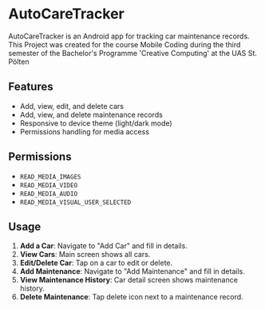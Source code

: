 # AutoCareTracker

AutoCareTracker is an Android app for tracking car maintenance records. This Project was created for the course Mobile Coding during the third semester of the Bachelor's Programme 'Creative Computing' at the UAS St. Pölten

## Features

- Add, view, edit, and delete cars
- Add, view, and delete maintenance records
- Responsive to device theme (light/dark mode)
- Permissions handling for media access

## Permissions

- `READ_MEDIA_IMAGES`
- `READ_MEDIA_VIDEO`
- `READ_MEDIA_AUDIO`
- `READ_MEDIA_VISUAL_USER_SELECTED`

## Usage

1. **Add a Car**: Navigate to "Add Car" and fill in details.
2. **View Cars**: Main screen shows all cars.
3. **Edit/Delete Car**: Tap on a car to edit or delete.
4. **Add Maintenance**: Navigate to "Add Maintenance" and fill in details.
5. **View Maintenance History**: Car detail screen shows maintenance history.
6. **Delete Maintenance**: Tap delete icon next to a maintenance record.
